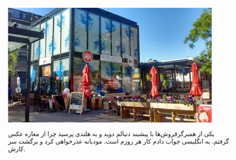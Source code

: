 <!-- 
.. title: پیاده‌روی در دلفت-عصر بیست و شش می دوهزار و پانزده
.. slug: 2015-05-26-lopen-in-delft
.. date: 2015-05-26 20:14:54 UTC+02:00
.. tags: 
.. category: پیاده‌روی در دلفت
.. link: 
.. description: 
.. type: text
-->

![delft](/20150526_delft_small.jpg)

یکی از همبرگرفروش‌ها با پیشبند دنبالم دوید و به هلندی پرسید چرا از مغازه عکس گرفتم. به انگلیسی جواب دادم کار هر روزم است. مودبانه عذرخواهی کرد و برگشت سر کارش.
